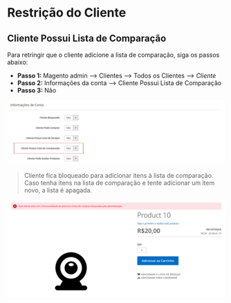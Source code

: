 # Restrição do Cliente

## Cliente Possui Lista de Comparação

Para retringir que o cliente adicione a lista de comparação, siga os passos abaixo:
  - **Passo 1:** Magento admin --> Clientes --> Todos os Clientes --> _Cliente_
  - **Passo 2:** Informações da conta --> Cliente Possui Lista de Comparação
  - **Passo 3:** Não

![ScreenShot](https://github.com/santanaluc94/Magezil_CustomerBlock/blob/master/Readme/Images/pt_BR/configuracao-lista-comparacao.jpg)

> Cliente fica bloqueado para adicionar itens à lista de comparação. Caso tenha itens na lista de comparação e tente adicionar um item novo, a lista é apagada.

![ScreenShot](https://github.com/santanaluc94/Magezil_CustomerBlock/blob/master/Readme/Images/pt_BR/04-cliente-lista-comparacao.jpg)
